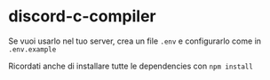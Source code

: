 # discord-c-compiler

Se vuoi usarlo nel tuo server, crea un file `.env` e configurarlo come in `.env.example`

Ricordati anche di installare tutte le dependencies con `npm install`

